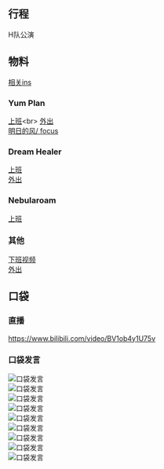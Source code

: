 ## 行程
H队公演<br>

## 物料
[相关ins](https://m.weibo.cn/status/4672097446789581?)
### Yum Plan
[上班](https://m.weibo.cn/status/4671977761545298?)<br>
[外出](https://weibo.com/7335378002/Kuk5l4Gn2)<br>
[明日的风/ focus](https://weibo.com/7335378002/KueqppnHS)
[]()
### Dream Healer
[上班](https://weibo.com/6375088879/KucsWaVHa)<br>
[外出](https://weibo.com/6375088879/Kuj06y525)
### Nebularoam
[上班](https://weibo.com/7584954147/KucyA8fAr)
### 其他
[下班视频](https://weibo.com/7268228641/KueeieO3f)<br>
[外出](https://weibo.com/7410340783/KukbUkgJk)

## 口袋
### 直播
https://www.bilibili.com/video/BV1ob4y1U75v
### 口袋发言
![口袋发言](./pocket48/imgs/messages1.jpeg)<br>
![口袋发言](./pocket48/imgs/messages2.jpeg)<br>
![口袋发言](./pocket48/imgs/P1.jpeg)<br>
![口袋发言](./pocket48/imgs/P2.jpeg)<br>
![口袋发言](./pocket48/imgs/P3.jpeg)<br>
![口袋发言](./pocket48/imgs/P4.jpeg)<br>
![口袋发言](./pocket48/imgs/P5.jpeg)<br>
![口袋发言](./pocket48/imgs/P6.jpeg)<br>
![口袋发言](./pocket48/imgs/P7.jpeg)